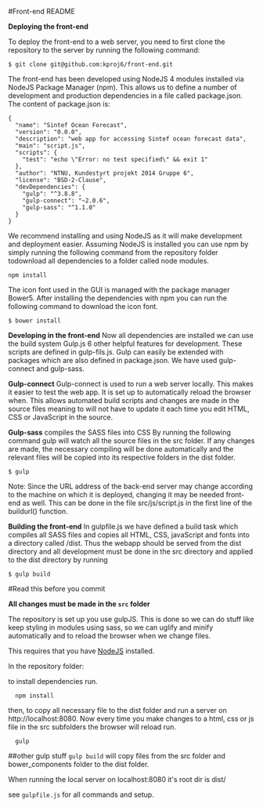 
#Front-end README

**Deploying the front-end**

To deploy the front-end to a web server, you need to first clone the repository to the server by running the following command:
```
$ git clone git@github.com:kproj6/front-end.git
```
The front-end has been developed using NodeJS 4 modules installed via NodeJS Package Manager (npm). This allows us to define a number of development and production dependencies in a file called package.json. The content of package.json is:

```
{
  "name": "Sintef Ocean Forecast",
  "version": "0.0.0",
  "description": "web app for accessing Sintef ocean forecast data",
  "main": "script.js",
  "scripts": {
    "test": "echo \"Error: no test specified\" && exit 1"
  },
  "author": "NTNU, Kundestyrt projekt 2014 Gruppe 6",
  "license": "BSD-2-Clause",
  "devDependencies": {
    "gulp": "^3.8.8",
    "gulp-connect": "~2.0.6",
    "gulp-sass": "^1.1.0"
  }
}
```

We recommend installing and using NodeJS as it will make development and deployment easier. Assuming NodeJS is installed you can use npm by simply running the following command from the repository folder todownload all dependencies to a folder called node modules.
```
npm install
```
The icon font used in the GUI is managed with the package manager Bower5. After installing the dependencies with npm you can run the following command to download the icon font.
```
$ bower install
```
**Developing in the front-end** 
Now all dependencies are installed we can use the build system Gulp.js 6 other helpful features for development. These scripts are defined in gulp-fils.js. Gulp can easily be extended with packages which are also defined in package.json. We have used gulp-connect and gulp-sass. 

**Gulp-connect** 
Gulp-connect is used to run a web server locally. This makes it easier to test the web app. It is set up to automatically reload the browser when. This allows automated build scripts and changes are made in the source files meaning to will not have to update it each time you edit HTML, CSS or JavaScript in the source.

**Gulp-sass** compiles the SASS files into CSS
By running the following command gulp will watch all the source files in the src folder. If any changes are made, the necessary compiling will be done automatically and the relevant files will be copied into its respective folders in the dist folder.
```
$ gulp
```
Note: Since the URL address of the back-end server may change according to the machine on which it is deployed, changing it may be needed front-end as well. This can be done in the file src/js/script.js in the first line of the buildurl() function. 

**Building the front-end**
In gulpfile.js we have defined a build task which compiles all SASS files and copies all HTML, CSS, javaScript and fonts into a directory called /dist.
Thus the webapp should be served from the dist directory and all development must be done in the src directory and applied to the dist directory by running
```
$ gulp build
```




#Read this before you commit

**All changes must be made in the ```src``` folder**

The repository is set up you use gulpJS. This is done so we can  do stuff like keep styling in modules using sass, so we can uglify and minify automatically and to reload the browser when we change files.

This requires that you have [NodeJS](www.nodejs.org) installed.

In the repository folder:

to install dependencies run.
```
  npm install
```

then, to copy all necessary file to the dist folder and run a server on http://localhost:8080. Now every time you make changes to a html, css or js file in the src subfolders the browser will reload run. 
```
  gulp
```

##other gulp stuff
```gulp build```
will copy files from the src folder and bower_components folder to the dist folder.

When running the local server on localhost:8080 it's root dir is dist/

see ```gulpfile.js``` for all commands and setup.

